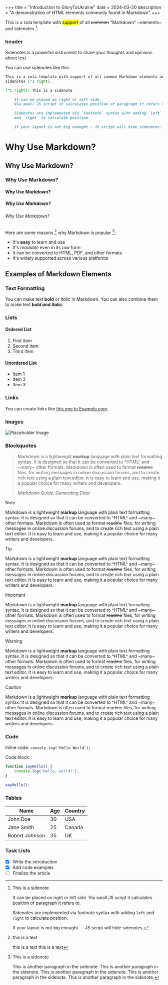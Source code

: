 +++
title = "Introduction to GloryToUkraine"
date = 2024-03-20
description = "A demonstration of HTML elements commonly found in Markdown"
+++

This is a zola template with <mark>support</mark> of all ~~common~~ ^Markdown^ ~elements~ and 
sidenotes [^1 left]. 

### header

[^1 left]: This is a sidenote

    It can be placed on right or left side.
    Via small JS script it calculates position of paragraph it refers to. 

    Sidenotes are implemented via footnote syntax with adding `left` 
    and `right` to calculate position.

    If your layout is not big enought — JS script will hide sidenotes. 

Sidenotes is a powerful instrument to share your thoughts and opinions about text. 

You can use sidenotes like this:

```markdown
This is a zola template with support of all common Markdown elements and 
sidenotes [^1 right].

[^1 right]: This is a sidenote

    It can be placed on right or left side.
    Via small JS script it calculates position of paragraph it refers to. 

    Sidenotes are implemented via `footnote` syntax with adding `left` 
    and `right` to calculate position.

    If your layout is not big enought — JS script will hide sidenotes. 
```


# Why Use Markdown?
## Why Use Markdown?
### Why Use Markdown?
#### Why Use Markdown?
##### Why Use Markdown?
###### Why Use Markdown?


Here are some reasons [^3 left] why Markdown is popular [^2 left]:

* It's **easy** to learn and use
* It's *readable* even in its raw form
* It can be converted to HTML, PDF, and other formats
* It's widely supported across various platforms


[^2 left]: This is a sidenote

    This is another paragraph in the sidenote. 
    This is another paragraph in the sidenote. 
    This is another paragraph in the sidenote. 
    This is another paragraph in the sidenote. 
    This is another paragraph in the sidenote. 


[^3 left]:
    this is a text

    this is a text
    this is a text


## Examples of Markdown Elements

### Text Formatting

You can make text **bold** or *italic* in Markdown. You can also combine them to make text ***bold and italic***.

### Lists

#### Ordered List

1. First item
2. Second item
3. Third item

#### Unordered List

* Item 1
* Item 2
* Item 3

### Links

You can create links like [this one to Example.com](https://www.example.com).

### Images

![Placeholder Image](https://via.placeholder.com/600x300)

### Blockquotes

> Markdown is a lightweight **markup** language with plain text formatting syntax.
> It is designed so that it can be converted to ^HTML^ and ~many~ other formats.
> Markdown is often used to format ~~readme~~ files, for writing messages in online discussion forums, and to create rich text using a plain text editor.
> It is easy to learn and use, making it a popular choice for many writers and developers.
> 
> <cite>Markdown Guide, Generating Data</cite>


> [!NOTE]
>
> Markdown is a lightweight **markup** language with plain text formatting syntax.
> It is designed so that it can be converted to ^HTML^ and ~many~ other formats.
> Markdown is often used to format ~~readme~~ files, for writing messages in online discussion forums, and to create rich text using a plain text editor.
> It is easy to learn and use, making it a popular choice for many writers and developers.

> [!TIP]
>
> Markdown is a lightweight **markup** language with plain text formatting syntax.
> It is designed so that it can be converted to ^HTML^ and ~many~ other formats.
> Markdown is often used to format ~~readme~~ files, for writing messages in online discussion forums, and to create rich text using a plain text editor.
> It is easy to learn and use, making it a popular choice for many writers and developers.

> [!IMPORTANT]
>
> Markdown is a lightweight **markup** language with plain text formatting syntax.
> It is designed so that it can be converted to ^HTML^ and ~many~ other formats.
> Markdown is often used to format ~~readme~~ files, for writing messages in online discussion forums, and to create rich text using a plain text editor.
> It is easy to learn and use, making it a popular choice for many writers and developers.


> [!WARNING]
>
> Markdown is a lightweight **markup** language with plain text formatting syntax.
> It is designed so that it can be converted to ^HTML^ and ~many~ other formats.
> Markdown is often used to format ~~readme~~ files, for writing messages in online discussion forums, and to create rich text using a plain text editor.
> It is easy to learn and use, making it a popular choice for many writers and developers.

> [!CAUTION]
>
> Markdown is a lightweight **markup** language with plain text formatting syntax.
> It is designed so that it can be converted to ^HTML^ and ~many~ other formats.
> Markdown is often used to format ~~readme~~ files, for writing messages in online discussion forums, and to create rich text using a plain text editor.
> It is easy to learn and use, making it a popular choice for many writers and developers.

### Code

Inline code: `console.log('Hello World');`

Code block:

```javascript
function sayHello() {
    console.log('Hello, world!');
}

sayHello();
```

### Tables

| Name | Age | Country |
|------|-----|---------|
| John Doe | 30 | USA |
| Jane Smith | 25 | Canada |
| Robert Johnson | 35 | UK |

### Task Lists

- [x] Write the introduction
- [x] Add code examples
- [ ] Finalize the article
